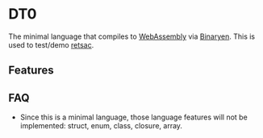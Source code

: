 # DT0

The minimal language that compiles to [WebAssembly](http://webassembly.org/) via [Binaryen](https://github.com/WebAssembly/binaryen). This is used to test/demo [retsac](https://github.com/DiscreteTom/retsac).

## Features

## FAQ

- Since this is a minimal language, those language features will not be implemented: struct, enum, class, closure, array.
